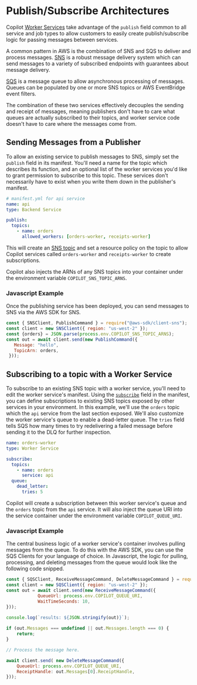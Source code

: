# Publish/Subscribe Architectures

Copilot [Worker Services](../manifest/worker-service.en.md) take advantage of the `publish` field common to all service and job types to allow customers to easily create publish/subscribe logic for passing messages between services. 

A common pattern in AWS is the combination of SNS and SQS to deliver and process messages. [SNS](https://docs.aws.amazon.com/sns/latest/dg/welcome.html) is a robust message delivery system which can send messages to a variety of subscribed endpoints with guarantees about message delivery. 

[SQS](https://docs.aws.amazon.com/AWSSimpleQueueService/latest/SQSDeveloperGuide/welcome.html) is a message queue to allow asynchronous processing of messages. Queues can be populated by one or more SNS topics or AWS EventBridge event filters.

The combination of these two services effectively decouples the sending and receipt of messages, meaning publishers don't have to care what queues are actually subscribed to their topics, and worker service code doesn't have to care where the messages come from.

## Sending Messages from a Publisher

To allow an existing service to publish messages to SNS, simply set the `publish` field in its manifest. You'll need a name for the topic which describes its function, and an optional list of the worker services you'd like to grant permission to subscribe to this topic. These services don't necessarily have to exist when you write them down in the publisher's manifest.

```yaml
# manifest.yml for api service
name: api
type: Backend Service

publish:
  topics:
    - name: orders
      allowed_workers: [orders-worker, receipts-worker]
```

This will create an [SNS topic](https://docs.aws.amazon.com/sns/latest/dg/welcome.html) and set a resource policy on the topic to allow Copilot services called `orders-worker` and `receipts-worker` to create subscriptions.

Copilot also injects the ARNs of any SNS topics into your container under the environment variable `COPILOT_SNS_TOPIC_ARNS`. 

### Javascript Example
Once the publishing service has been deployed, you can send messages to SNS via the AWS SDK for SNS. 

```javascript
const { SNSClient, PublishCommand } = require("@aws-sdk/client-sns");
const client = new SNSClient({ region: "us-west-2" });
const {orders} = JSON.parse(process.env.COPILOT_SNS_TOPIC_ARNS);
const out = await client.send(new PublishCommand({
   Message: "hello",
   TopicArn: orders,
 }));
```

## Subscribing to a topic with a Worker Service

To subscribe to an existing SNS topic with a worker service, you'll need to edit the worker service's manifest. Using the [`subscribe`](../manifest/worker-service/#subscribe) field in the manifest, you can define subscriptions to existing SNS topics exposed by other services in your environment.  In this example, we'll use the `orders` topic which the `api` service from the last section exposed. We'll also customize the worker service's queue to enable a dead-letter queue. The `tries` field tells SQS how many times to try redelivering a failed message before sending it to the DLQ for further inspection.

```yaml
name: orders-worker
type: Worker Service

subscribe:
  topics:
    - name: orders
      service: api
  queue:
    dead_letter:
      tries: 5
```

Copilot will create a subscription between this worker service's queue and the `orders` topic from the `api` service. It will also inject the queue URI into the service container under the environment variable `COPILOT_QUEUE_URI`.

### Javascript Example

The central business logic of a worker service's container involves pulling messages from the queue. To do this with the AWS SDK, you can use the SQS Clients for your language of choice. In Javascript, the logic for pulling, processing, and deleting messages from the queue would look like the following code snipped.

```javascript
const { SQSClient, ReceiveMessageCommand, DeleteMessageCommand } = require("@aws-sdk/client-sqs");
const client = new SQSClient({ region: "us-west-2" });
const out = await client.send(new ReceiveMessageCommand({
            QueueUrl: process.env.COPILOT_QUEUE_URI,
            WaitTimeSeconds: 10,
}));

console.log(`results: ${JSON.stringify(out)}`);
 
if (out.Messages === undefined || out.Messages.length === 0) {
    return;
}

// Process the message here.

await client.send( new DeleteMessageCommand({
    QueueUrl: process.env.COPILOT_QUEUE_URI,
    ReceiptHandle: out.Messages[0].ReceiptHandle,
}));
```